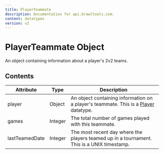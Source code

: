 ```yaml
---
title: PlayerTeammate
description: Documentation for api.brawltools.com.
content: datatypes
version: v2
---
```


# PlayerTeammate Object

An object containing information about a player's 2v2 teams.

## Contents

| Attribute      | Type    | Description                                                  |
| -------------- | ------- | ------------------------------------------------------------ |
| player         | Object  | An object containing information on a player's teammate. This is a [Player](/v2/datatypes/player) datatype. |
| games          | Integer | The total number of games played with this teammate.         |
| lastTeamedDate | Integer | The most recent day where the players teamed up in a tournament. This is a UNIX timestamp. |
